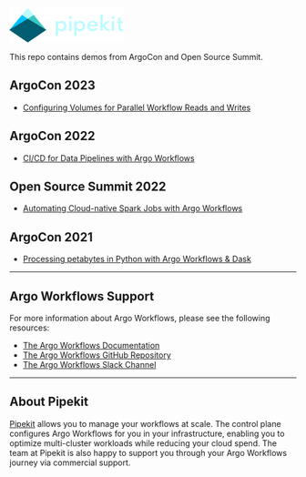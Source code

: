 [![Pipekit Logo](assets/images/pipekit-logo.png)](https://pipekit.io)

This repo contains demos from ArgoCon and Open Source Summit.

## ArgoCon 2023
* [Configuring Volumes for Parallel Workflow Reads and Writes](argocon-demos/2023-configuring-volumes-for-parallel-workflow-reads-and-writes/)

## ArgoCon 2022
* [CI/CD for Data Pipelines with Argo Workflows](argocon-demos/2022-ci-cd-for-data-pipelines/)

## Open Source Summit 2022
* [Automating Cloud-native Spark Jobs with Argo Workflows](oss-2022/)

## ArgoCon 2021
* [Processing petabytes in Python with Argo Workflows & Dask](argocon-demos/2021-processing-petabytes-with-dask/)

---

## Argo Workflows Support

For more information about Argo Workflows, please see the following resources:

* [The Argo Workflows Documentation](https://argoproj.github.io/argo-workflows/)
* [The Argo Workflows GitHub Repository](https://github.com/argoproj/argo-workflows/)
* [The Argo Workflows Slack Channel](https://cloud-native.slack.com/archives/C01QW9QSSSK)

---

## About Pipekit

[Pipekit](pipekit.io) allows you to manage your workflows at scale. The control plane configures Argo Workflows for you in your infrastructure, enabling you to optimize multi-cluster workloads while reducing your cloud spend.  The team at Pipekit is also happy to support you through your Argo Workflows journey via commercial support.

